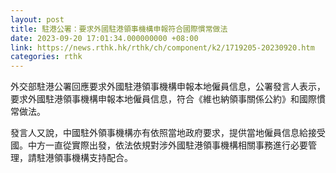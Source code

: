 ```yaml
---
layout: post
title: 駐港公署：要求外國駐港領事機構申報符合國際慣常做法
date: 2023-09-20 17:01:34.000000000 +08:00
link: https://news.rthk.hk/rthk/ch/component/k2/1719205-20230920.htm
categories: rthk
---
```


外交部駐港公署回應要求外國駐港領事機構申報本地僱員信息，公署發言人表示，要求外國駐港領事機構申報本地僱員信息，符合《維也納領事關係公約》和國際慣常做法。

發言人又說，中國駐外領事機構亦有依照當地政府要求，提供當地僱員信息給接受國。中方一直從實際出發，依法依規對涉外國駐港領事機構相關事務進行必要管理，請駐港領事機構支持配合。
